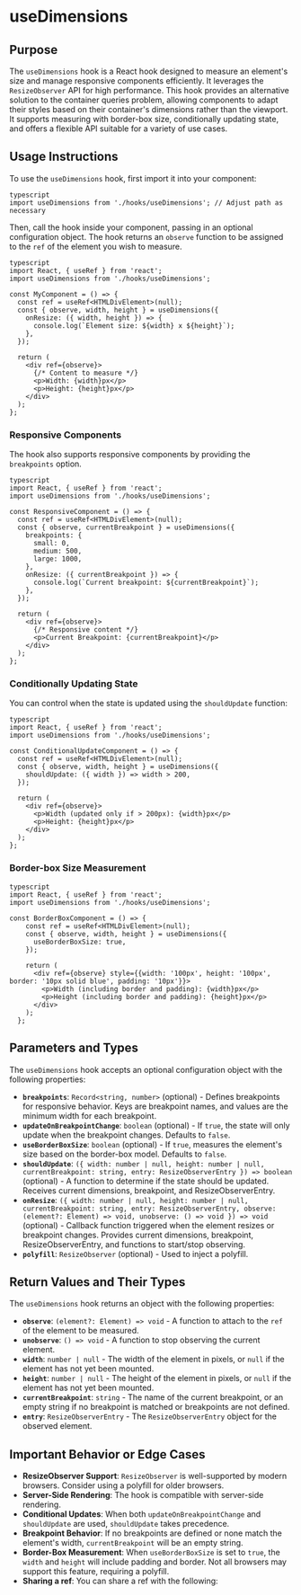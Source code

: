 # useDimensions

## Purpose

The `useDimensions` hook is a React hook designed to measure an element's size and manage responsive components efficiently. It leverages the `ResizeObserver` API for high performance. This hook provides an alternative solution to the container queries problem, allowing components to adapt their styles based on their container's dimensions rather than the viewport. It supports measuring with border-box size, conditionally updating state, and offers a flexible API suitable for a variety of use cases.

## Usage Instructions

To use the `useDimensions` hook, first import it into your component:
```
typescript
import useDimensions from './hooks/useDimensions'; // Adjust path as necessary
```
Then, call the hook inside your component, passing in an optional configuration object. The hook returns an `observe` function to be assigned to the `ref` of the element you wish to measure.
```
typescript
import React, { useRef } from 'react';
import useDimensions from './hooks/useDimensions';

const MyComponent = () => {
  const ref = useRef<HTMLDivElement>(null);
  const { observe, width, height } = useDimensions({
    onResize: ({ width, height }) => {
      console.log(`Element size: ${width} x ${height}`);
    },
  });

  return (
    <div ref={observe}>
      {/* Content to measure */}
      <p>Width: {width}px</p>
      <p>Height: {height}px</p>
    </div>
  );
};
```
### Responsive Components

The hook also supports responsive components by providing the `breakpoints` option.
```
typescript
import React, { useRef } from 'react';
import useDimensions from './hooks/useDimensions';

const ResponsiveComponent = () => {
  const ref = useRef<HTMLDivElement>(null);
  const { observe, currentBreakpoint } = useDimensions({
    breakpoints: {
      small: 0,
      medium: 500,
      large: 1000,
    },
    onResize: ({ currentBreakpoint }) => {
      console.log(`Current breakpoint: ${currentBreakpoint}`);
    },
  });

  return (
    <div ref={observe}>
      {/* Responsive content */}
      <p>Current Breakpoint: {currentBreakpoint}</p>
    </div>
  );
};
```
### Conditionally Updating State

You can control when the state is updated using the `shouldUpdate` function:
```
typescript
import React, { useRef } from 'react';
import useDimensions from './hooks/useDimensions';

const ConditionalUpdateComponent = () => {
  const ref = useRef<HTMLDivElement>(null);
  const { observe, width, height } = useDimensions({
    shouldUpdate: ({ width }) => width > 200,
  });

  return (
    <div ref={observe}>
      <p>Width (updated only if > 200px): {width}px</p>
      <p>Height: {height}px</p>
    </div>
  );
};
```
### Border-box Size Measurement
```
typescript
import React, { useRef } from 'react';
import useDimensions from './hooks/useDimensions';

const BorderBoxComponent = () => {
    const ref = useRef<HTMLDivElement>(null);
    const { observe, width, height } = useDimensions({
      useBorderBoxSize: true,
    });
  
    return (
      <div ref={observe} style={{width: '100px', height: '100px', border: '10px solid blue', padding: '10px'}}>
        <p>Width (including border and padding): {width}px</p>
        <p>Height (including border and padding): {height}px</p>
      </div>
    );
  };

```
## Parameters and Types

The `useDimensions` hook accepts an optional configuration object with the following properties:

-   **`breakpoints`**: `Record<string, number>` (optional) - Defines breakpoints for responsive behavior. Keys are breakpoint names, and values are the minimum width for each breakpoint.
-   **`updateOnBreakpointChange`**: `boolean` (optional) - If `true`, the state will only update when the breakpoint changes. Defaults to `false`.
-   **`useBorderBoxSize`**: `boolean` (optional) - If `true`, measures the element's size based on the border-box model. Defaults to `false`.
-   **`shouldUpdate`**: `({ width: number | null, height: number | null, currentBreakpoint: string, entry: ResizeObserverEntry }) => boolean` (optional) - A function to determine if the state should be updated. Receives current dimensions, breakpoint, and ResizeObserverEntry.
-   **`onResize`**: `({ width: number | null, height: number | null, currentBreakpoint: string, entry: ResizeObserverEntry, observe: (element?: Element) => void, unobserve: () => void }) => void` (optional) - Callback function triggered when the element resizes or breakpoint changes. Provides current dimensions, breakpoint, ResizeObserverEntry, and functions to start/stop observing.
- **`polyfill`**: `ResizeObserver` (optional) - Used to inject a polyfill.

## Return Values and Their Types

The `useDimensions` hook returns an object with the following properties:

-   **`observe`**: `(element?: Element) => void` - A function to attach to the `ref` of the element to be measured.
-   **`unobserve`**: `() => void` - A function to stop observing the current element.
-   **`width`**: `number | null` - The width of the element in pixels, or `null` if the element has not yet been mounted.
-   **`height`**: `number | null` - The height of the element in pixels, or `null` if the element has not yet been mounted.
-   **`currentBreakpoint`**: `string` - The name of the current breakpoint, or an empty string if no breakpoint is matched or breakpoints are not defined.
-   **`entry`**: `ResizeObserverEntry` - The `ResizeObserverEntry` object for the observed element.

## Important Behavior or Edge Cases

-   **ResizeObserver Support**: `ResizeObserver` is well-supported by modern browsers. Consider using a polyfill for older browsers.
-   **Server-Side Rendering**: The hook is compatible with server-side rendering.
-   **Conditional Updates**: When both `updateOnBreakpointChange` and `shouldUpdate` are used, `shouldUpdate` takes precedence.
-   **Breakpoint Behavior**: If no breakpoints are defined or none match the element's width, `currentBreakpoint` will be an empty string.
- **Border-Box Measurement**: When `useBorderBoxSize` is set to `true`, the `width` and `height` will include padding and border. Not all browsers may support this feature, requiring a polyfill.
- **Sharing a ref**: You can share a ref with the following: